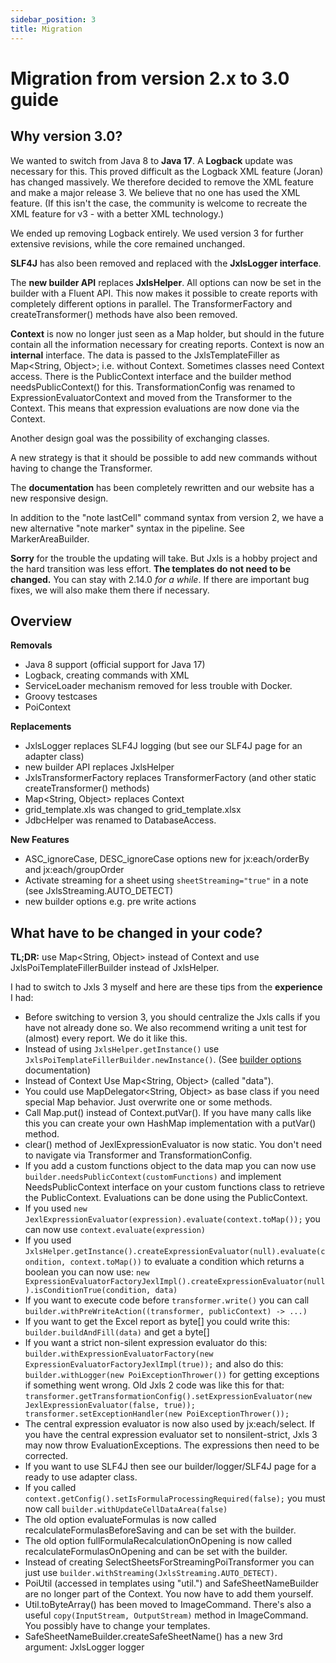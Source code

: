 ```yaml
---
sidebar_position: 3
title: Migration
---
```


# Migration from version 2.x to 3.0 guide

## Why version 3.0?

We wanted to switch from Java 8 to **Java 17**. A **Logback** update was necessary for this. This proved difficult as the
Logback XML feature (Joran) has changed massively. We therefore decided to remove the XML feature and make a major release 3.
We believe that no one has used the XML feature. (If this isn't the case, the community is welcome to recreate the XML feature for
v3 - with a better XML technology.)

We ended up removing Logback entirely. We used version 3 for further extensive revisions, while the core remained unchanged.

**SLF4J** has also been removed and replaced with the **JxlsLogger interface**.

The **new builder API** replaces **JxlsHelper**. All options can now be set in the builder with a Fluent API.
This now makes it possible to create reports with completely different options in parallel.
The TransformerFactory and createTransformer() methods have also been removed.

**Context** is now no longer just seen as a Map holder, but should in the future contain all the information necessary for creating reports.
Context is now an **internal** interface. The data is passed to the JxlsTemplateFiller as Map&lt;String, Object>; i.e. without Context.
Sometimes classes need Context access. There is the PublicContext interface and the builder method needsPublicContext() for this.
TransformationConfig was renamed to ExpressionEvaluatorContext and moved from the Transformer to the Context.
This means that expression evaluations are now done via the Context.

Another design goal was the possibility of exchanging classes.

A new strategy is that it should be possible to add new commands without having to change the Transformer.

The **documentation** has been completely rewritten and our website has a new responsive design.

In addition to the "note lastCell" command syntax from version 2, we have a new alternative "note marker" syntax in the pipeline. See MarkerAreaBuilder.

**Sorry** for the trouble the updating will take. But Jxls is a hobby project and the hard transition was less effort.
**The templates do not need to be changed.**
You can stay with 2.14.0 *for a while*. If there are important bug fixes, we will also make them there if necessary.

## Overview

**Removals**

- Java 8 support (official support for Java 17)
- Logback, creating commands with XML
- ServiceLoader mechanism removed for less trouble with Docker.
- Groovy testcases
- PoiContext

**Replacements**

- JxlsLogger replaces SLF4J logging (but see our SLF4J page for an adapter class)
- new builder API replaces JxlsHelper
- JxlsTransformerFactory replaces TransformerFactory (and other static createTransformer() methods)
- Map&lt;String, Object> replaces Context
- grid_template.xls was changed to grid_template.xlsx
- JdbcHelper was renamed to DatabaseAccess.

**New Features**

- ASC_ignoreCase, DESC_ignoreCase options new for jx:each/orderBy and jx:each/groupOrder
- Activate streaming for a sheet using `sheetStreaming="true"` in a note (see JxlsStreaming.AUTO_DETECT)
- new builder options e.g. pre write actions

## What have to be changed in your code?

**TL;DR:** use Map&lt;String, Object> instead of Context and use JxlsPoiTemplateFillerBuilder instead of JxlsHelper.

I had to switch to Jxls 3 myself and here are these tips from the **experience** I had:

- Before switching to version 3, you should centralize the Jxls calls if you have not already done so. We also recommend writing a unit test for (almost) every report. We do it like this.
- Instead of using `JxlsHelper.getInstance()` use `JxlsPoiTemplateFillerBuilder.newInstance()`. (See [builder options](../builder) documentation)
- Instead of Context Use Map&lt;String, Object> (called "data").
- You could use MapDelegator&lt;String, Object> as base class if you need special Map behavior. Just overwrite one or some methods.
- Call Map.put() instead of Context.putVar(). If you have many calls like this you can create your own HashMap implementation with a putVar() method.
- clear() method of JexlExpressionEvaluator is now static. You don't need to navigate via Transformer and TransformationConfig.
- If you add a custom functions object to the data map you can now use `builder.needsPublicContext(customFunctions)` and implement NeedsPublicContext interface on your custom functions class to retrieve the PublicContext. Evaluations can be done using the PublicContext.
- If you used `new JexlExpressionEvaluator(expression).evaluate(context.toMap());` you can now use `context.evaluate(expression)`
- If you used `JxlsHelper.getInstance().createExpressionEvaluator(null).evaluate(condition, context.toMap())` to evaluate a condition which returns a boolean you can now use: `new ExpressionEvaluatorFactoryJexlImpl().createExpressionEvaluator(null).isConditionTrue(condition, data)`
- If you want to execute code before `transformer.write()` you can call `builder.withPreWriteAction((transformer, publicContext) -> ...)`
- If you want to get the Excel report as byte[] you could write this: `builder.buildAndFill(data)` and get a byte[]
- If you want a strict non-silent expression evaluator do this: `builder.withExpressionEvaluatorFactory(new ExpressionEvaluatorFactoryJexlImpl(true));` and also do this: `builder.withLogger(new PoiExceptionThrower())` for getting exceptions if something went wrong. Old Jxls 2 code was like this for that: `transformer.getTransformationConfig().setExpressionEvaluator(new JexlExpressionEvaluator(false, true)); transformer.setExceptionHandler(new PoiExceptionThrower());`
- The central expression evaluator is now also used by jx:each/select. If you have the central expression evaluator set to nonsilent-strict, Jxls 3 may now throw EvaluationExceptions. The expressions then need to be corrected.
- If you want to use SLF4J then see our builder/logger/SLF4J page for a ready to use adapter class.
- If you called `context.getConfig().setIsFormulaProcessingRequired(false);` you must now call `builder.withUpdateCellDataArea(false)`
- The old option evaluateFormulas is now called recalculateFormulasBeforeSaving and can be set with the builder.
- The old option fullFormulaRecalculationOnOpening is now called recalculateFormulasOnOpening and can be set with the builder.
- Instead of creating SelectSheetsForStreamingPoiTransformer you can just use `builder.withStreaming(JxlsStreaming.AUTO_DETECT)`.
- PoiUtil (accessed in templates using "util.") and SafeSheetNameBuilder are no longer part of the Context. You now have to add them yourself.
- Util.toByteArray() has been moved to ImageCommand. There's also a useful `copy(InputStream, OutputStream)` method in ImageCommand. You possibly have to change your templates.
- SafeSheetNameBuilder.createSafeSheetName() has a new 3rd argument: JxlsLogger logger

